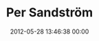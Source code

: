 ---
title: "Per Sandström"
date: 2012-05-28 13:46:38 00:00
permalink: /per
twitter: "persand"
likes: [555]
id: 712
gravatar: "http://www.gravatar.com/avatar/a6cebe2f043dd41948e77f8eca1bb0e1"
---